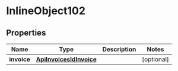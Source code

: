 

# InlineObject102

## Properties

Name | Type | Description | Notes
------------ | ------------- | ------------- | -------------
**invoice** | [**ApiInvoicesIdInvoice**](ApiInvoicesIdInvoice.md) |  |  [optional]




